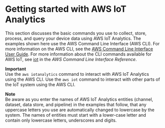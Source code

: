 # Getting started with AWS IoT Analytics<a name="getting-started"></a>

This section discusses the basic commands you use to collect, store, process, and query your device data using AWS IoT Analytics\. The examples shown here use the AWS Command Line Interface \(AWS CLI\)\. For more information on the AWS CLI, see the [AWS Command Line Interface User Guide](https://docs.aws.amazon.com/cli/latest/userguide/cli-chap-welcome.html)\. For more information about the CLI commands available for AWS IoT, see [iot](https://docs.aws.amazon.com/cli/latest/reference/iot/index.html) in the *AWS Command Line Interface Reference*\. 

**Important**  
Use the `aws iotanalytics` command to interact with AWS IoT Analytics using the AWS CLI\. Use the `aws iot` command to interact with other parts of the IoT system using the AWS CLI\.

**Note**  
Be aware as you enter the names of AWS IoT Analytics entities \(channel, dataset, data store, and pipeline\) in the examples that follow, that any uppercase letters you use are automatically changed to lowercase by the system\. The names of entities must start with a lower\-case letter and contain only lowercase letters, underscores and digits\.